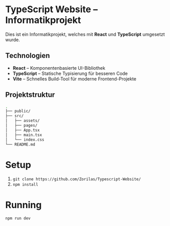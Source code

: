 # TypeScript Website – Informatikprojekt

Dies ist ein Informatikprojekt, welches mit **React** und **TypeScript** umgesetzt wurde.

## Technologien

- **React** – Komponentenbasierte UI-Bibliothek
- **TypeScript** – Statische Typisierung für besseren Code
- **Vite** – Schnelles Build-Tool für moderne Frontend-Projekte

## Projektstruktur

```bash
.
├── public/               
├── src/
│   ├── assets/       
│   ├── pages/            
│   ├── App.tsx           
│   ├── main.tsx          
│   └── index.css                 
└── README.md             
```
# Setup

1. `git clone https://github.com/Zorilas/Typescript-Website/`
2. `npm install`

# Running
`npm run dev`

